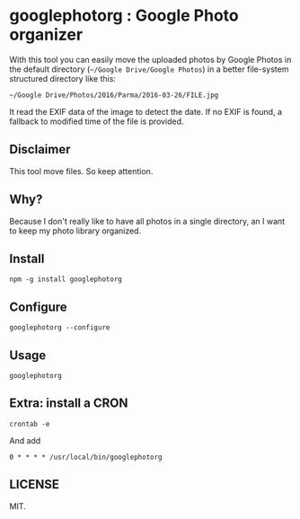 # googlephotorg : Google Photo organizer

With this tool you can easily move the uploaded photos by Google Photos in the default directory (`~/Google Drive/Google Photos`) in a better file-system structured directory like this:

`~/Google Drive/Photos/2016/Parma/2016-03-26/FILE.jpg`

It read the EXIF data of the image to detect the date. If no EXIF is found, a fallback to modified time of the file is provided. 

## Disclaimer

This tool move files. So keep attention.

## Why?

Because I don't really like to have all photos in a single directory, an I want to keep my photo library organized.

## Install

```
npm -g install googlephotorg
```

## Configure

```
googlephotorg --configure
```

## Usage

```
googlephotorg
```

## Extra: install a CRON

```
crontab -e
```

And add 

```
0 * * * * /usr/local/bin/googlephotorg
```

## LICENSE

MIT.
